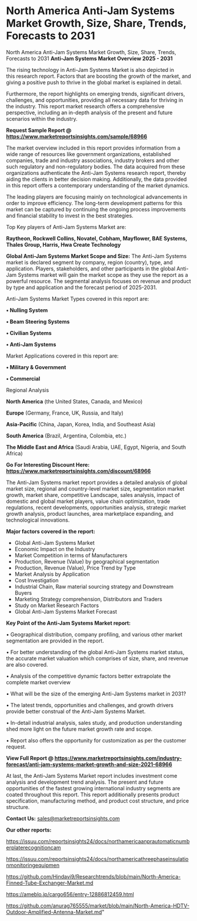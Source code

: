 # North America Anti-Jam Systems Market Growth, Size, Share, Trends, Forecasts to 2031
 North America Anti-Jam Systems Market Growth, Size, Share, Trends, Forecasts to 2031
<Strong> Anti-Jam Systems Market Overview 2025 - 2031</strong>

The rising technology in Anti-Jam Systems Market is also depicted in this research report. Factors that are boosting the growth of the market, and giving a positive push to thrive in the global market is explained in detail.

Furthermore, the report highlights on emerging trends, significant drivers, challenges, and opportunities, providing all necessary data for thriving in the industry. This report market research offers a comprehensive perspective, including an in-depth analysis of the present and future scenarios within the industry.

<strong>Request Sample Report @ <a href=https://www.marketreportsinsights.com/sample/68966>https://www.marketreportsinsights.com/sample/68966</a></strong>

The market overview included in this report provides information from a wide range of resources like government organizations, established companies, trade and industry associations, industry brokers and other such regulatory and non-regulatory bodies. The data acquired from these organizations authenticate the Anti-Jam Systems research report, thereby aiding the clients in better decision making. Additionally, the data provided in this report offers a contemporary understanding of the market dynamics.

The leading players are focusing mainly on technological advancements in order to improve efficiency. The long-term development patterns for this market can be captured by continuing the ongoing process improvements and financial stability to invest in the best strategies.

Top Key players of Anti-Jam Systems Market are:

<strong>Raytheon, Rockwell Collins, Novatel, Cobham, Mayflower, BAE Systems, Thales Group, Harris, Hwa Create Technology</strong>

<strong><b>Global Anti-Jam Systems Market Scope and Size:</b></strong>
The Anti-Jam Systems market is declared segment by company, region (country), type, and application. Players, stakeholders, and other participants in the global Anti-Jam Systems market will gain the market scope as they use the report as a powerful resource. The segmental analysis focuses on revenue and product by type and application and the forecast period of 2025-2031.

Anti-Jam Systems Market Types covered in this report are:

<strong>• Nulling System

• Beam Steering Systems

• Civilian Systems

• Anti-Jam Systems</strong>

Market Applications covered in this report are:

<strong>• Military & Government

• Commercial</strong> 

Regional Analysis

<strong>North America</strong> (the United States, Canada, and Mexico)

<strong>Europe</strong> (Germany, France, UK, Russia, and Italy)

<strong>Asia-Pacific</strong> (China, Japan, Korea, India, and Southeast Asia)

<strong>South America</strong> (Brazil, Argentina, Colombia, etc.)

<strong>The Middle East and Africa</strong> (Saudi Arabia, UAE, Egypt, Nigeria, and South Africa)

<strong>Go For Interesting Discount Here: <a href=https://www.marketreportsinsights.com/discount/68966>https://www.marketreportsinsights.com/discount/68966</a></strong>

The Anti-Jam Systems market report provides a detailed analysis of global market size, regional and country-level market size, segmentation market growth, market share, competitive Landscape, sales analysis, impact of domestic and global market players, value chain optimization, trade regulations, recent developments, opportunities analysis, strategic market growth analysis, product launches, area marketplace expanding, and technological innovations.

<strong><b>Major factors covered in the report:</b></strong>
<ul>
  <li>Global Anti-Jam Systems Market </li>
  <li>Economic Impact on the Industry</li>
  <li>Market Competition in terms of Manufacturers</li>
  <li>Production, Revenue (Value) by geographical segmentation</li>
  <li>Production, Revenue (Value), Price Trend by Type</li>
  <li>Market Analysis by Application</li>
  <li>Cost Investigation</li>
  <li>Industrial Chain, Raw material sourcing strategy and Downstream Buyers</li>
  <li>Marketing Strategy comprehension, Distributors and Traders</li>
  <li>Study on Market Research Factors</li>
  <li>Global Anti-Jam Systems Market Forecast</li>
</ul>

<strong><b>Key Point of the Anti-Jam Systems Market report:</b></strong>

• Geographical distribution, company profiling, and various other market segmentation are provided in the report.

• For better understanding of the global Anti-Jam Systems market status, the accurate market valuation which comprises of size, share, and revenue are also covered.

• Analysis of the competitive dynamic factors better extrapolate the complete market overview

• What will be the size of the emerging Anti-Jam Systems market in 2031?

• The latest trends, opportunities and challenges, and growth drivers provide better construal of the Anti-Jam Systems Market.

• In-detail industrial analysis, sales study, and production understanding shed more light on the future market growth rate and scope.

• Report also offers the opportunity for customization as per the customer request.

<strong><b>View Full Report @ <a href=https://www.marketreportsinsights.com/industry-forecast/anti-jam-systems-market-growth-and-size-2021-68966>https://www.marketreportsinsights.com/industry-forecast/anti-jam-systems-market-growth-and-size-2021-68966</a></b></strong>


At last, the Anti-Jam Systems Market report includes investment come analysis and development trend analysis. The present and future opportunities of the fastest growing international industry segments are coated throughout this report. This report additionally presents product specification, manufacturing method, and product cost structure, and price structure.

<strong>Contact Us:</strong>
sales@marketreportsinsights.com

<strong>Our other reports:</strong>

<a href=https://issuu.com/reportsinsights24/docs/northamericaanprautomaticnumberplaterecognitioncam>https://issuu.com/reportsinsights24/docs/northamericaanprautomaticnumberplaterecognitioncam</a>

<a href=https://issuu.com/reportsinsights24/docs/northamericathreephaseinsulationmonitoringequipmen>https://issuu.com/reportsinsights24/docs/northamericathreephaseinsulationmonitoringequipmen</a>

<a href=https://github.com/Hindavi9/Researchtrends/blob/main/North-America-Finned-Tube-Exchanger-Market.md>https://github.com/Hindavi9/Researchtrends/blob/main/North-America-Finned-Tube-Exchanger-Market.md</a>

<a href=https://ameblo.jp/cargo656/entry-12886812459.html>https://ameblo.jp/cargo656/entry-12886812459.html</a>

<a href=https://github.com/anurag765555/market/blob/main/North-America-HDTV-Outdoor-Amplified-Antenna-Market.md>https://github.com/anurag765555/market/blob/main/North-America-HDTV-Outdoor-Amplified-Antenna-Market.md</a>"
